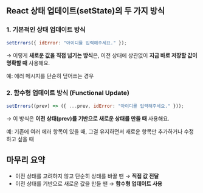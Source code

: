 ## React 상태 업데이트(setState)의 두 가지 방식

### **1. 기본적인 상태 업데이트 방식**

```javascript
setErrors({ idError: "아이디를 입력해주세요." });
```

→ 이렇게 **새로운 값을 직접 넘기는 방식**은, 이전 상태에 상관없이 **지금 바로 저장할 값이 명확할 때** 사용해요.

예: 에러 메시지를 단순히 덮어쓰는 경우

### **2. 함수형 업데이트 방식 (Functional Update)**

```javascript
setErrors((prev) => ({ ...prev, idError: "아이디를 입력해주세요." }));
```

→ 이 방식은 **이전 상태(prev)를 기반으로 새로운 상태를 만들 때** 사용해요.

예: 기존에 여러 에러 항목이 있을 때, 그걸 유지하면서 새로운 항목만 추가하거나 수정하고 싶을 때

## **마무리 요약**

- 이전 상태를 고려하지 않고 단순히 상태를 바꿀 땐 → **직접 값 전달**
- 이전 상태를 기반으로 새로운 값을 만들 땐 → **함수형 업데이트 사용**
